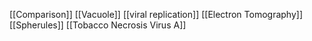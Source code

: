 [[Comparison]]
[[Vacuole]]
[[viral replication]]
[[Electron Tomography]]
[[Spherules]]
[[Tobacco Necrosis Virus A]]
